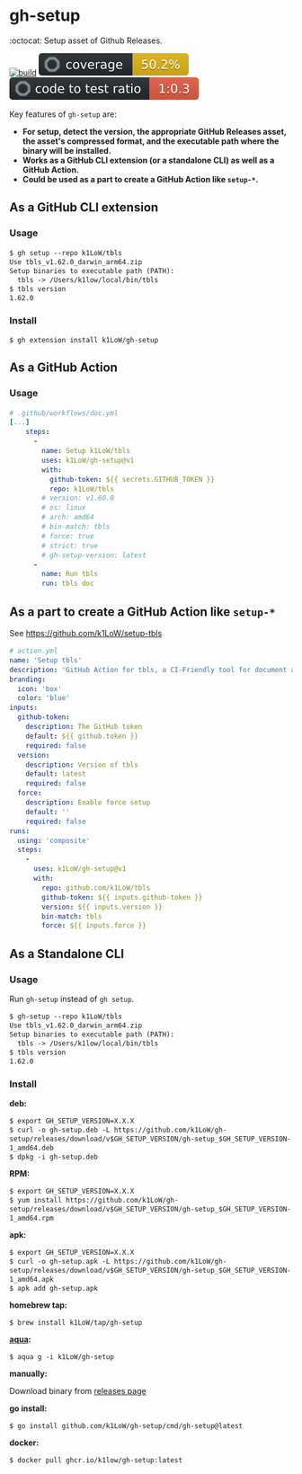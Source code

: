 # gh-setup

:octocat: Setup asset of Github Releases.

[![build](https://github.com/k1LoW/gh-setup/actions/workflows/ci.yml/badge.svg)](https://github.com/k1LoW/gh-setup/actions/workflows/ci.yml) ![Coverage](https://raw.githubusercontent.com/k1LoW/octocovs/main/badges/k1LoW/gh-setup/coverage.svg) ![Code to Test Ratio](https://raw.githubusercontent.com/k1LoW/octocovs/main/badges/k1LoW/gh-setup/ratio.svg)

Key features of `gh-setup` are:

- **For setup, detect the version, the appropriate GitHub Releases asset, the asset's compressed format, and the executable path where the binary will be installed.**
- **Works as a GitHub CLI extension (or a standalone CLI) as well as a GitHub Action.**
- **Could be used as a part to create a GitHub Action like `setup-*`.**

## As a GitHub CLI extension

### Usage

``` console
$ gh setup --repo k1LoW/tbls
Use tbls_v1.62.0_darwin_arm64.zip
Setup binaries to executable path (PATH):
  tbls -> /Users/k1low/local/bin/tbls
$ tbls version
1.62.0
```

### Install

``` console
$ gh extension install k1LoW/gh-setup
```

## As a GitHub Action

### Usage

``` yaml
# .github/workflows/doc.yml
[...]
    steps:
      -
        name: Setup k1LoW/tbls
        uses: k1LoW/gh-setup@v1
        with:
          github-token: ${{ secrets.GITHUB_TOKEN }}
          repo: k1LoW/tbls
        # version: v1.60.0
        # os: linux
        # arch: amd64
        # bin-match: tbls
        # force: true
        # strict: true
        # gh-setup-version: latest
      -
        name: Run tbls
        run: tbls doc
```

## As a part to create a GitHub Action like `setup-*`

See https://github.com/k1LoW/setup-tbls

``` yaml
# action.yml
name: 'Setup tbls'
description: 'GitHub Action for tbls, a CI-Friendly tool for document a database, written in Go.'
branding:
  icon: 'box'
  color: 'blue'
inputs:
  github-token:
    description: The GitHub token
    default: ${{ github.token }}
    required: false
  version:
    description: Version of tbls
    default: latest
    required: false
  force:
    description: Enable force setup
    default: ''
    required: false
runs:
  using: 'composite'
  steps:
    -
      uses: k1LoW/gh-setup@v1
      with:
        repo: github.com/k1LoW/tbls
        github-token: ${{ inputs.github-token }}
        version: ${{ inputs.version }}
        bin-match: tbls
        force: ${{ inputs.force }}
```

## As a Standalone CLI

### Usage

Run `gh-setup` instead of `gh setup`.

``` console
$ gh-setup --repo k1LoW/tbls
Use tbls_v1.62.0_darwin_arm64.zip
Setup binaries to executable path (PATH):
  tbls -> /Users/k1low/local/bin/tbls
$ tbls version
1.62.0
```

### Install

**deb:**

``` console
$ export GH_SETUP_VERSION=X.X.X
$ curl -o gh-setup.deb -L https://github.com/k1LoW/gh-setup/releases/download/v$GH_SETUP_VERSION/gh-setup_$GH_SETUP_VERSION-1_amd64.deb
$ dpkg -i gh-setup.deb
```

**RPM:**

``` console
$ export GH_SETUP_VERSION=X.X.X
$ yum install https://github.com/k1LoW/gh-setup/releases/download/v$GH_SETUP_VERSION/gh-setup_$GH_SETUP_VERSION-1_amd64.rpm
```

**apk:**

``` console
$ export GH_SETUP_VERSION=X.X.X
$ curl -o gh-setup.apk -L https://github.com/k1LoW/gh-setup/releases/download/v$GH_SETUP_VERSION/gh-setup_$GH_SETUP_VERSION-1_amd64.apk
$ apk add gh-setup.apk
```

**homebrew tap:**

```console
$ brew install k1LoW/tap/gh-setup
```

**[aqua](https://aquaproj.github.io/):**

```console
$ aqua g -i k1LoW/gh-setup
```

**manually:**

Download binary from [releases page](https://github.com/k1LoW/gh-setup/releases)

**go install:**

```console
$ go install github.com/k1LoW/gh-setup/cmd/gh-setup@latest
```

**docker:**

```console
$ docker pull ghcr.io/k1low/gh-setup:latest
```
